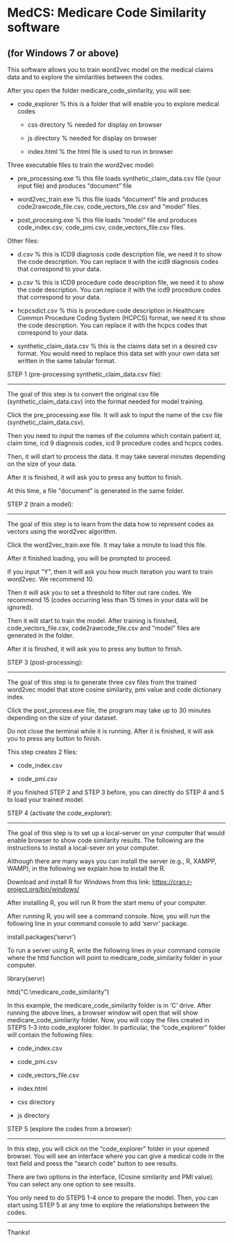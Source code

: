 # MedCS: Medicare Code Similarity software 

## (for Windows 7 or above) 

This software allows you to train word2vec model on the medical claims data and to explore the similarities between the codes. 

  

After you open the folder medicare_code_similarity, you will see: 

- code_explorer	% this is a folder that will enable you to explore medical codes 

   - css directory	% needed for display on browser 

   - js directory	% needed for display on browser 

   - index.html    % the html file is used to run in browser 

  

Three executable files to train the word2vec model: 

- pre_processing.exe	% this file loads synthetic_claim_data.csv file (your input file) and produces “document” file 

- word2vec_train.exe	% this file loads “document” file and produces code2rawcode_file.csv, code_vectors_file.csv  and “model” files. 

- post_procesing.exe	% this file loads “model” file and produces code_index.csv, code_pmi.csv,                                                                              code_vectors_file.csv files. 

  

Other files: 

- d.csv	% this is ICD9 diagnosis code description file, we need it to show the code description. You can replace it with the icd9 diagnosis codes that correspond to your data. 

- p.csv	% this is ICD9 procedure code description file, we need it to show the code description. You can replace it with the icd9 procedure codes that correspond to your data. 

- hcpcsdict.csv	% this is procedure code description in Healthcare Common Procedure Coding System (HCPCS) format, we need it to show the code description. You can replace it with the hcpcs codes that correspond to your data. 

- synthetic_claim_data.csv	% this is the claims data set in a desired csv format. You would need to replace this data set with your own data set written in the same tabular format. 

 

STEP 1 (pre-processing synthetic_claim_data.csv file): 

------------------------------------  

The goal of this step is to convert the original csv file (synthetic_claim_data.csv) into the format needed for model training.  

Click the pre_processing.exe file. It will ask to input the name of the csv file (synthetic_claim_data.csv). 

Then you need to input the names of the columns which contain patient id, claim time, icd 9 diagnosis codes, icd 9 procedure codes and hcpcs codes. 

Then, it will start to process the data. It may take several minutes depending on the size of your data.  

After it is finished, it will ask you to press any button to finish. 

At this time, a file "document” is generated in the same folder.  

  

STEP 2 (train a model):  

------------------------------------  

The goal of this step is to learn from the data how to represent codes as vectors using the word2vec algorithm.  

Click the word2vec_train.exe file. It may take a minute to load this file.  

After it finished loading, you will be prompted to proceed.  

If you input "Y", then it will ask you how much iteration you want to train word2vec. We recommend 10.  

Then it will ask you to set a threshold to filter out rare codes. We recommend 15 (codes occurring less than 15 times in your data will be ignored). 

Then it will start to train the model. After training is finished, code_vectors_file.csv, code2rawcode_file.csv and "model" files are generated in the folder.  

After it is finished, it will ask you to press any button to finish. 

  

STEP 3 (post-processing):  

------------------------------------  

The goal of this step is to generate three csv files from the trained word2vec model that store cosine similarity, pmi value and code dictionary index.  

Click the post_process.exe file, the program may take up to 30 minutes depending on the size of your dataset.  

Do not close the terminal while it is running. After it is finished, it will ask you to press any button to finish. 

  

This step creates 2 files: 

- code_index.csv 

- code_pmi.csv 

  

If you finished STEP 2 and STEP 3 before, you can directly do STEP 4 and 5 to load your trained model. 

  

STEP 4 (activate the code_explorer):  

------------------------------------  

The goal of this step is to set up a local-server on your computer that would enable browser to show code similarity results. The following are the instructions to install a local-sever on your computer. 

  

Although there are many ways you can install the server (e.g., R, XAMPP, WAMP), in the following we explain how to install the R.  

 

Download and install R for Windows from this link: https://cran.r-project.org/bin/windows/ 

After installing R, you will run R from the start menu of your computer.  

After running R, you will see a command console. Now, you will run the following line in your command console to add ‘servr’ package.  

install.packages(‘servr’) 

To run a server using R, write the following lines in your command console where the httd function will point to medicare_code_similarity folder in your computer. 

library(servr) 

httd("C:\\medicare_code_similarity") 

In this example, the medicare_code_similarity folder is in ‘C’ drive. After running the above lines, a browser window will open that will show medicare_code_similarity folder. Now, you will copy the files created in STEPS 1-3 into code_explorer folder. In particular, the “code_explorer” folder will contain the following files: 

- code_index.csv 

- code_pmi.csv 

- code_vectors_file.csv 

- index.html 

- css directory 

- js directory 

  

STEP 5 (explore the codes from a browser):  

------------------------------------  

In this step, you will click on the “code_explorer” folder in your opened browser. You will see an interface where you can give a medical code in the text field and press the "search code" button to see results. 

There are two options in the interface, (Cosine similarity and PMI value). You can select any one option to see results. 

 

You only need to do STEPS 1-4 once to prepare the model. Then, you can start using STEP 5 at any time to explore the relationships between the codes. 

------------------------------------  

Thanks! 

 
